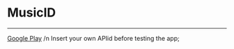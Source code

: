 # MusicID
-----------------------------------------------------
[Google Play](https://play.google.com/store/apps/details?id=io.github.manishsgaikwad.musicid&rdid=io.github.manishsgaikwad.musicid)
/n Insert your own APIid before testing the app;

